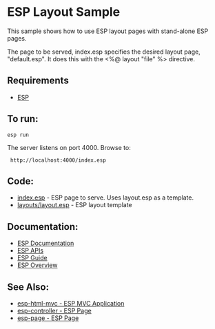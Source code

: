 ESP Layout Sample
===

This sample shows how to use ESP layout pages with stand-alone ESP pages.

The page to be served, index.esp specifies the desired layout page, "default.esp".
It does this with the <%@ layout "file" %> directive.

Requirements
---
* [ESP](http://embedthis.com/downloads/esp/download.esp)

To run:
---
    esp run

The server listens on port 4000. Browse to: 
 
     http://localhost:4000/index.esp

Code:
---
* [index.esp](index.esp) - ESP page to serve. Uses layout.esp as a template.
* [layouts/layout.esp](index.esp) - ESP layout template

Documentation:
---
* [ESP Documentation](http://embedthis.com/products/esp/doc/index.html)
* [ESP APIs](http://embedthis.com/products/esp/doc/api/esp.html)
* [ESP Guide](http://embedthis.com/products/esp/doc/guide/esp/users/index.html)
* [ESP Overview](http://embedthis.com/products/esp/doc/guide/esp/users/using.html)

See Also:
---
* [esp-html-mvc - ESP MVC Application](../esp-html-mvc/README.md)
* [esp-controller - ESP Page](../esp-controller/README.md)
* [esp-page - ESP Page](../esp-page/README.md)
